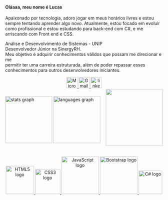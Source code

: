 <h4>Oláaaa, meu nome é Lucas</h4>
 <p>Apaixonado por tecnologia, adoro jogar em meus horários livres e estou <br>
	  sempre tentando aprender algo novo. Atualmente, estou focado em evoluir <br>
	  como profissional e estou estudando para back-end com C#, e me arriscando com Front end e CSS.</p>
  
  <!--<p>Nos últimos 3 anos, atuei como Analista de Suporte, minha primeira empresa foi a <br>
	  Custom Software, trabalhei com SQL Server Management Studio, criando scripts para resolver <br>
	  problemas recorrentes, gerenciando Windows Server, criando usuários com <br>
	  Active Directory (AD), entre outras tarefas diárias.</p>
  
  <p>Identifico-me com Banco de Dados e tenho familiaridade com SQL Server. <br>
	  Gosto de criar tabelas, bancos de dados, alterar tabelas, e utilizar <br>
	  comandos como INNER JOIN e FULL JOIN para consultas. Comandos de <br>
	  consulta e alteração como SELECT, DELETE, e UPDATE (aprendi a usar com BEGIN TRAN, <br>
	  então não me julguem haha) são de grande aprendizado para mim. Caso eu volte <br>
	  a trabalhar com essas ferramentas, já terei uma experiência significativa.</p> -->
  
  <p>Análise e Desenvolvimento de Sistemas - UNIP 
     <br>Desenvolvedor Júnior na SinergyRH.
     <br>Meu objetivo é adquirir conhecimentos válidos que possam me direcionar e me <br>
	  permitir ter uma carreira estruturada, além de poder repassar esses <br>
	  conhecimentos para outros desenvolvedores iniciantes.</p>


<div align="center">
  <a href="mailto:lukas537@hotmail.com" target="_blank" rel="noopener noreferrer">
        <img src="https://img.shields.io/static/v1?message=Outlook&logo=microsoft-outlook&label=&color=323330&logoColor=white&labelColor=&style=plastic" height="35" alt="Microsoft Outlook logo">
	          </a>
	  <a href="https://mail.google.com" target="_blank" rel="noopener noreferrer">
            <img src="https://img.shields.io/static/v1?message=Gmail&logo=gmail&label=&color=323330&logoColor=blue&labelColor=&style=plastic" height="35" alt="Gmail logo">
  	            </a>
  	  <a href="https://www.linkedin.com/in/lucasazevedo23/" target="_blank">
                <img src="https://img.shields.io/static/v1?message=LinkedIn&logo=linkedin&label=&color=323330&logoColor=blue&labelColor=&style=plastic" height="35" alt="linkedin logo"  />
 	                  </a>
</div>



<img align="right" height="182" src="https://i.pinimg.com/736x/54/9d/9a/549d9a1aa08b36543720f139887b7f59.jpg"/>




###

<div align="left">
  <img src="https://github-readme-stats.vercel.app/api?username=luczevz&hide_title=false&hide_rank=false&show_icons=true&include_all_commits=true&count_private=true&disable_animations=false&theme=dark&locale=en&hide_border=false" height="150" alt="stats graph"  />
  <img src="https://github-readme-stats.vercel.app/api/top-langs?username=luczevz&locale=en&hide_title=false&layout=compact&card_width=320&langs_count=5&theme=dark&hide_border=false" height="150" alt="languages graph"  />
</div>

###

<br clear="both">

<div align="center">
  
<!-- ICONE HTML -->
  <a href="https://www.w3.org/html/" target="_blank" rel="noopener noreferrer">
    <img src="https://img.shields.io/badge/HTML5-323330?style=plastic&logo=html5&logoColor=blue" width="90" alt="HTML5 logo">
  </a>

<!-- ICONE CSS -->
  <a href="https://developer.mozilla.org/en-US/docs/Web/CSS" target="_blank" rel="noopener noreferrer">
    <img src="https://img.shields.io/badge/CSS3-323330?style=plastic&logo=css3&logoColor=blue" width="80" alt="CSS3 logo">
  </a>

<!-- ICONE JavaScript -->
  <a href="https://developer.mozilla.org/en-US/docs/Web/JavaScript" target="_blank" rel="noopener noreferrer">
    <img src="https://img.shields.io/badge/JavaScript-323330?style=plastic&logo=javascript&logoColor=blue" width="120" alt="JavaScript logo">
  </a>

<!-- ICONE BOOTSTRAP -->
  <a href="https://getbootstrap.com/" target="_blank" rel="noopener noreferrer">
    <img src="https://img.shields.io/badge/Bootstrap-323330?style=plastic&logo=bootstrap&logoColor=blue" width="120" alt="Bootstrap logo">
  </a>

<!-- ICONE CSHARP-->
  <a href="https://learn.microsoft.com/en-us/dotnet/csharp/" target="_blank" rel="noopener noreferrer">
    <img src="https://img.shields.io/badge/Csharp-323330?style=plastic&logo=csharp&logoColor=blue" width="75" alt="C# logo">
  </a>

  
</div>


###

